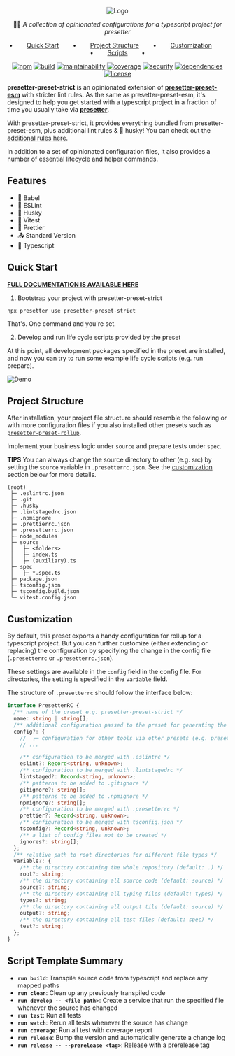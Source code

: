 <div align="center">

![Logo](https://github.com/alvis/presetter/raw/master/assets/logo.svg)

🏄🏻 _A collection of opinionated configurations for a typescript project for presetter_

•   [Quick Start](#quick-start)   •   [Project Structure](#project-structure)   •   [Customization](#customization)   •   [Scripts](#script-template-summary)   •

[![npm](https://img.shields.io/npm/v/presetter-preset-strict?style=flat-square)](https://github.com/alvis/presetter/releases)
[![build](https://img.shields.io/github/actions/workflow/status/alvis/presetter/test.yaml?branch=master&style=flat-square)](https://github.com/alvis/presetter/actions)
[![maintainability](https://img.shields.io/codeclimate/maintainability/alvis/presetter?style=flat-square)](https://codeclimate.com/github/alvis/presetter/maintainability)
[![coverage](https://img.shields.io/codeclimate/coverage/alvis/presetter?style=flat-square)](https://codeclimate.com/github/alvis/presetter/test_coverage)
[![security](https://img.shields.io/snyk/vulnerabilities/github/alvis/presetter/packages/preset-strict/package.json.svg?style=flat-square)](https://snyk.io/test/github/alvis/presetter?targetFile=packages/preset-strict/package.json&style=flat-square)
[![dependencies](https://img.shields.io/librariesio/release/npm/presetter-preset-strict?style=flat-square)](https://libraries.io/npm/presetter-preset-strict)
[![license](https://img.shields.io/github/license/alvis/presetter.svg?style=flat-square)](https://github.com/alvis/presetter/blob/master/LICENSE)

</div>

**presetter-preset-strict** is an opinionated extension of [**presetter-preset-esm**](https://github.com/alvis/presetter/tree/master/packages/preset-essentials) with stricter lint rules. As the same as presetter-preset-esm, it's designed to help you get started with a typescript project in a fraction of time you usually take via [**presetter**](https://github.com/alvis/presetter).

With presetter-preset-strict, it provides everything bundled from presetter-preset-esm, plus additional lint rules & 🐶 husky! You can check out the [additional rules here](https://github.com/alvis/presetter/tree/master/packages/preset-strict/templates).

In addition to a set of opinionated configuration files, it also provides a number of essential lifecycle and helper commands.

## Features

- 👥 Babel
- 🚿 ESLint
- 🐶 Husky
- 🧪 Vitest
- 💅 Prettier
- 📤 Standard Version
- 💯 Typescript

## Quick Start

[**FULL DOCUMENTATION IS AVAILABLE HERE**](https://github.com/alvis/presetter/blob/master/README.md)

1. Bootstrap your project with presetter-preset-strict

```shell
npx presetter use presetter-preset-strict
```

That's. One command and you're set.

2. Develop and run life cycle scripts provided by the preset

At this point, all development packages specified in the preset are installed,
and now you can try to run some example life cycle scripts (e.g. run prepare).

![Demo](https://raw.githubusercontent.com/alvis/presetter/master/assets/demo.gif)

## Project Structure

After installation, your project file structure should resemble the following or with more configuration files if you also installed other presets such as [`presetter-preset-rollup`](https://github.com/alvis/presetter/blob/master/packages/preset-rollup).

Implement your business logic under `source` and prepare tests under `spec`.

**TIPS** You can always change the source directory to other (e.g. src) by setting the `source` variable in `.presetterrc.json`. See the [customization](https://github.com/alvis/presetter/blob/master/packages/preset-strict#customization) section below for more details.

```
(root)
 ├─ .eslintrc.json
 ├─ .git
 ├─ .husky
 ├─ .lintstagedrc.json
 ├─ .npmignore
 ├─ .prettierrc.json
 ├─ .presetterrc.json
 ├─ node_modules
 ├─ source
 │   ├─ <folders>
 │   ├─ index.ts
 │   ├─ (auxiliary).ts
 ├─ spec
 │   ├─ *.spec.ts
 ├─ package.json
 ├─ tsconfig.json
 ├─ tsconfig.build.json
 └─ vitest.config.json
```

## Customization

By default, this preset exports a handy configuration for rollup for a typescript project.
But you can further customize (either extending or replacing) the configuration by specifying the change in the config file (`.presetterrc` or `.presetterrc.json`).

These settings are available in the `config` field in the config file. For directories, the setting is specified in the `variable` field.

The structure of `.presetterrc` should follow the interface below:

```ts
interface PresetterRC {
  /** name of the preset e.g. presetter-preset-strict */
  name: string | string[];
  /** additional configuration passed to the preset for generating the configuration files */
  config?: {
    //  ┌─ configuration for other tools via other presets (e.g. presetter-preset-rollup)
    // ...

    /** configuration to be merged with .eslintrc */
    eslint?: Record<string, unknown>;
    /** configuration to be merged with .lintstagedrc */
    lintstaged?: Record<string, unknown>;
    /** patterns to be added to .gitignore */
    gitignore?: string[];
    /** patterns to be added to .npmignore */
    npmignore?: string[];
    /** configuration to be merged with .presetterrc */
    prettier?: Record<string, unknown>;
    /** configuration to be merged with tsconfig.json */
    tsconfig?: Record<string, unknown>;
    /** a list of config files not to be created */
    ignores?: string[];
  };
  /** relative path to root directories for different file types */
  variable?: {
    /** the directory containing the whole repository (default: .) */
    root?: string;
    /** the directory containing all source code (default: source) */
    source?: string;
    /** the directory containing all typing files (default: types) */
    types?: string;
    /** the directory containing all output tile (default: source) */
    output?: string;
    /** the directory containing all test files (default: spec) */
    test?: string;
  };
}
```

## Script Template Summary

- **`run build`**: Transpile source code from typescript and replace any mapped paths
- **`run clean`**: Clean up any previously transpiled code
- **`run develop -- <file path>`**: Create a service that run the specified file whenever the source has changed
- **`run test`**: Run all tests
- **`run watch`**: Rerun all tests whenever the source has change
- **`run coverage`**: Run all test with coverage report
- **`run release`**: Bump the version and automatically generate a change log
- **`run release -- --prerelease <tag>`**: Release with a prerelease tag
